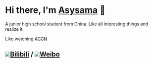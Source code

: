 # Hi there, I'm [Asysama](https://asysama.github.io) 👋

A junior high school student from China. Like all interesting things and realize it.

Like watching [ACGN](https://zh.moegirl.org.cn/Mainpage)

## [![](https://asset.gitblock.cn/Media?name=751E6AE9253235B3EC3C20589602BAF0.png)Bilibili](https://space.bilibili.com/513449298) / [![](https://weibo.com/favicon.ico)Weibo](https://weibo.com/u/7360841605)
